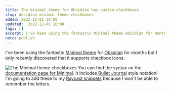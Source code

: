 ```yaml
---
title: The minimal theme for Obsidian has custom checkboxes
slug: obsidian-minimal-theme-checkboxes
added: 2022-12-01 10:08
updated:  2022-12-01 10:08
tags: []
excerpt: I've been using the fantastic Minimal theme Obsidian for months but I only recently discovered that it supports checkbox icons.
note: publish
---
```


I've been using the fantastic [Minimal theme](https://github.com/kepano/obsidian-minimal) for [Obsidian](https://obsidian.md/) for months but I only recently discovered that it supports checkbox icons.

![The Minimal theme checkboxes](../images/minimal-checkboxes.png)
You can find the syntax on the [documentation page for Minimal](https://minimal.guide/Block+types/Checklists). It includes [Bullet Journal](https://en.wikipedia.org/wiki/Bullet_journal) style notation! I'm going to add these to my [Raycast snippets](https://www.raycast.com/) because I won't be able to remember the letters.